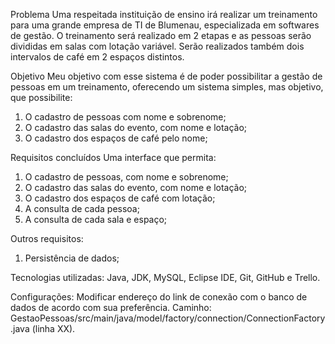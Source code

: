 Problema
Uma respeitada instituição de ensino irá realizar um treinamento para uma grande empresa de TI de Blumenau, especializada em softwares de gestão. O treinamento será realizado em 2 etapas e as pessoas serão divididas em salas com lotação variável. Serão realizados também dois intervalos de café em 2 espaços distintos.

Objetivo
Meu objetivo com esse sistema é de poder possibilitar a gestão de pessoas em um treinamento, oferecendo um sistema simples, mas objetivo, que possibilite:
1.	O cadastro de pessoas com nome e sobrenome;
2.	O cadastro das salas do evento, com nome e lotação;
3.	O cadastro dos espaços de café pelo nome;

Requisitos concluídos
Uma interface que permita: 
1.	O cadastro de pessoas, com nome e sobrenome;
2.	O cadastro das salas do evento, com nome e lotação;
3.	O cadastro dos espaços de café com lotação;
4.	A consulta de cada pessoa;
5.	A consulta de cada sala e espaço;

Outros requisitos:
1.	Persistência de dados;

Tecnologias utilizadas:
Java, JDK, MySQL, Eclipse IDE, Git, GitHub e Trello.

Configurações:
Modificar endereço do link de conexão com o banco de dados de acordo com sua preferência.
Caminho: GestaoPessoas/src/main/java/model/factory/connection/ConnectionFactory.java (linha XX).
